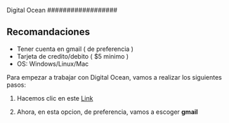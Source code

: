 Digital Ocean 
##################

## Recomandaciones
* Tener cuenta en gmail ( de preferencia )
* Tarjeta de credito/debito ( $5 minimo ) 
* OS: Windows/Linux/Mac


Para empezar a trabajar con Digital Ocean, vamos a realizar los siguientes pasos: 

1. Hacemos clic en este [Link](https://m.do.co/c/35f14306ae1c "Digital Ocean")


2. Ahora, en esta opcion, de preferencia, vamos a escoger **gmail** 

